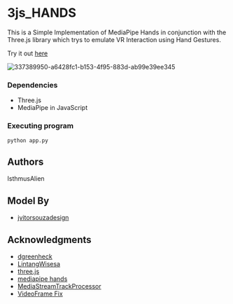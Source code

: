 # 3js_HANDS

This is a Simple Implementation of MediaPipe Hands in conjunction with the Three.js library which trys to emulate VR Interaction using Hand Gestures.

Try it out [here](https://isthmusalien.github.io/3js_HANDS/)

![337389950-a6428fc1-b153-4f95-883d-ab99e39ee345](https://github.com/IsthmusAlien/3js_HANDS/assets/131596732/1b0936a5-9337-49c8-bddf-d1bfdcf2824d)

### Dependencies

* Three.js
* MediaPipe in JavaScript

### Executing program

```
python app.py
```

## Authors

IsthmusAlien

## Model By

* [jvitorsouzadesign](https://sketchfab.com/3d-models/skull-salazar-downloadable-eeed09437afb4e1ea8a6ff3b0e9964ad)

## Acknowledgments

* [dgreenheck](https://github.com/dgreenheck/threejs-gltf-import)
* [LintangWisesa](https://github.com/LintangWisesa/MediaPipe-in-JavaScript/tree/master)
* [three.js](https://threejs.org/)
* [mediapipe hands](https://github.com/google-ai-edge/mediapipe/blob/master/docs/solutions/hands.md)
* [MediaStreamTrackProcessor](https://developer.mozilla.org/en-US/docs/Web/API/MediaStreamTrackProcessor)
* [VideoFrame Fix](https://github.com/google-ai-edge/mediapipe/issues/2726)

